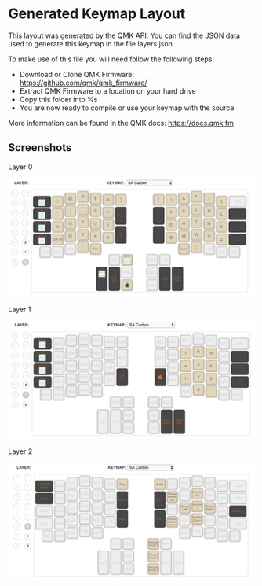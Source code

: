 # Generated Keymap Layout

This layout was generated by the QMK API. You can find the JSON data used to
generate this keymap in the file layers.json.

To make use of this file you will need follow the following steps:

* Download or Clone QMK Firmware: <https://github.com/qmk/qmk_firmware/>
* Extract QMK Firmware to a location on your hard drive
* Copy this folder into %s
* You are now ready to compile or use your keymap with the source

More information can be found in the QMK docs: <https://docs.qmk.fm>

## Screenshots

Layer 0

![Layer 0](https://github.com/luotaoruby/ergodox_qmk_layouts/blob/master/imgs/layer0.png)

Layer 1

![Layer 1](https://github.com/luotaoruby/ergodox_qmk_layouts/blob/master/imgs/layer1.png)

Layer 2

![Layer 2](https://github.com/luotaoruby/ergodox_qmk_layouts/blob/master/imgs/layer2.png)
